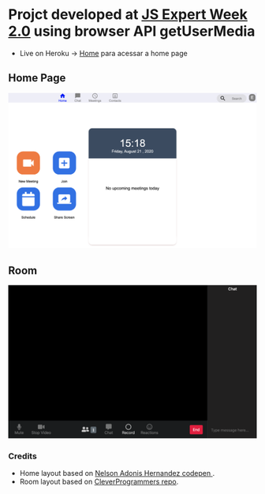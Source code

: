 # Projct developed at [JS Expert Week 2.0](https://www.youtube.com/hashtag/semanajsexpert) using browser API getUserMedia

- Live on Heroku -> [Home](https://zoom-clone-bt.herokuapp.com/pages/home/) para acessar a home page

## Home Page

![home page](./public/prints/home.png)

## Room

![room](./public/prints/room.png)

### Credits

- Home layout based on [Nelson Adonis Hernandez codepen
](https://codepen.io/nelsonher019/pen/eYZBqOm).
- Room layout based on [CleverProgrammers repo](https://github.com/CleverProgrammers/nodejs-zoom-clone/blob/master/views/room.ejs).

